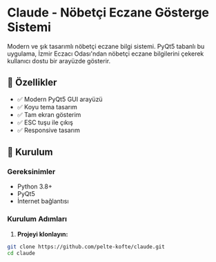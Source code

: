 # Claude - Nöbetçi Eczane Gösterge Sistemi

Modern ve şık tasarımlı nöbetçi eczane bilgi sistemi. PyQt5 tabanlı bu uygulama, İzmir Eczacı Odası'ndan nöbetçi eczane bilgilerini çekerek kullanıcı dostu bir arayüzde gösterir.

## 🌟 Özellikler

- ✅ Modern PyQt5 GUI arayüzü
- ✅ Koyu tema tasarım
- ✅ Tam ekran gösterim
- ✅ ESC tuşu ile çıkış
- ✅ Responsive tasarım

## 🚀 Kurulum

### Gereksinimler
- Python 3.8+
- PyQt5
- İnternet bağlantısı

### Kurulum Adımları

1. **Projeyi klonlayın:**
```bash
git clone https://github.com/pelte-kofte/claude.git
cd claude 
